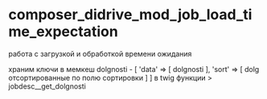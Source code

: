 # composer_didrive_mod_job_load_time_expectation
работа с загрузкой и обработкой времени ожидания

храним ключи в мемкеш
dolgnosti - [ 'data' => [ dolgnosti ], 'sort' => [ dolg отсортированные по полю сортировки ] ]
в twig функции > jobdesc__get_dolgnosti
